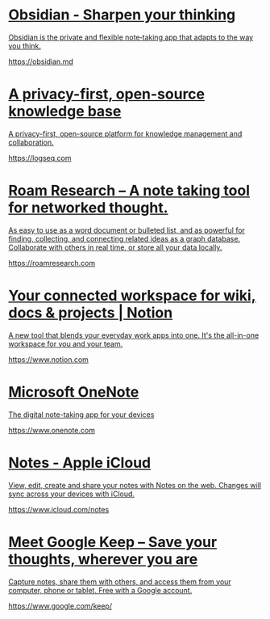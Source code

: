 
<div class="rich-link-card-container"><a class="rich-link-card" href="https://obsidian.md" target="_blank">
	<div class="rich-link-image-container">
		<div class="rich-link-image" style="background-image: url('https://obsidian.md/images/banner.png')">
	</div>
	</div>
	<div class="rich-link-card-text">
		<h1 class="rich-link-card-title">Obsidian - Sharpen your thinking</h1>
		<p class="rich-link-card-description">
		Obsidian is the private and flexible note‑taking app that adapts to the way you think.
		</p>
		<p class="rich-link-href">
		https://obsidian.md
		</p>
	</div>
</a></div>

<div class="rich-link-card-container"><a class="rich-link-card" href="https://logseq.com" target="_blank">
	<div class="rich-link-image-container">
		<div class="rich-link-image" style="background-image: url('https://asset.logseq.com/static/img/social-banner-230118.png')">
	</div>
	</div>
	<div class="rich-link-card-text">
		<h1 class="rich-link-card-title">A privacy-first, open-source knowledge base</h1>
		<p class="rich-link-card-description">
		A privacy-first, open-source platform for knowledge management and collaboration.
		</p>
		<p class="rich-link-href">
		https://logseq.com
		</p>
	</div>
</a></div>

<div class="rich-link-card-container"><a class="rich-link-card" href="https://roamresearch.com" target="_blank">
	<div class="rich-link-image-container">
		<div class="rich-link-image" style="background-image: url('https://roamresearch.com/assets/astro.png')">
	</div>
	</div>
	<div class="rich-link-card-text">
		<h1 class="rich-link-card-title">Roam Research – A note taking tool for networked thought.</h1>
		<p class="rich-link-card-description">
		As easy to use as a word document or bulleted list, and as powerful for finding, collecting, and connecting related ideas as a graph database. Collaborate with others in real time, or store all your data locally.
		</p>
		<p class="rich-link-href">
		https://roamresearch.com
		</p>
	</div>
</a></div>

<div class="rich-link-card-container"><a class="rich-link-card" href="https://www.notion.com" target="_blank">
	<div class="rich-link-image-container">
		<div class="rich-link-image" style="background-image: url('https://www.notion.com/front-static/meta/default.png')">
	</div>
	</div>
	<div class="rich-link-card-text">
		<h1 class="rich-link-card-title">Your connected workspace for wiki, docs & projects | Notion</h1>
		<p class="rich-link-card-description">
		A new tool that blends your everyday work apps into one. It's the all-in-one workspace for you and your team.
		</p>
		<p class="rich-link-href">
		https://www.notion.com
		</p>
	</div>
</a></div>

<div class="rich-link-card-container"><a class="rich-link-card" href="https://www.onenote.com" target="_blank">
	<div class="rich-link-image-container">
		<div class="rich-link-image" style="background-image: url('https://site-cdn.onenote.net/161841640451_Images/onenoteicon-256.png')">
	</div>
	</div>
	<div class="rich-link-card-text">
		<h1 class="rich-link-card-title">Microsoft OneNote</h1>
		<p class="rich-link-card-description">
			The digital note-taking app for your devices
		</p>
		<p class="rich-link-href">
		https://www.onenote.com
		</p>
	</div>
</a></div>

<div class="rich-link-card-container"><a class="rich-link-card" href="https://www.icloud.com/notes" target="_blank">
	<div class="rich-link-image-container">
		<div class="rich-link-image" style="background-image: url('https://www.icloud.com/icloud_logo/icloud_logo.png')">
	</div>
	</div>
	<div class="rich-link-card-text">
		<h1 class="rich-link-card-title">Notes - Apple iCloud</h1>
		<p class="rich-link-card-description">
		View, edit, create and share your notes with Notes on the web. Changes will sync across your devices with iCloud.
		</p>
		<p class="rich-link-href">
		https://www.icloud.com/notes
		</p>
	</div>
</a></div>

<div class="rich-link-card-container"><a class="rich-link-card" href="https://www.google.com/keep/" target="_blank">
	<div class="rich-link-image-container">
		<div class="rich-link-image" style="background-image: url('//www.google.com/images/icons/product/keep-512.png')">
	</div>
	</div>
	<div class="rich-link-card-text">
		<h1 class="rich-link-card-title">Meet Google Keep – Save your thoughts, wherever you are</h1>
		<p class="rich-link-card-description">
		Capture notes, share them with others, and access them from your computer, phone or tablet. Free with a Google account.
		</p>
		<p class="rich-link-href">
		https://www.google.com/keep/
		</p>
	</div>
</a></div>
